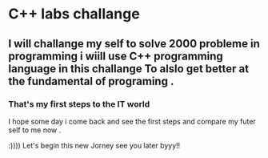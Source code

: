 # C++ labs challange 
## I will challange my self to solve 2000 probleme in programming i wiill use C++ programming language in this challange To alslo get better at the fundamental of programing .
### That's my  first steps to the IT world 

I hope some day i come back and see the first steps and compare my futer self to me now .

:)))) Let's begin this new Jorney see you later byyy!!
